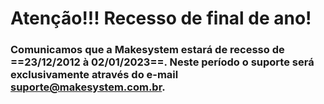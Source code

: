 # Atenção!!! Recesso de final de ano!

### Comunicamos que a Makesystem estará de recesso de **==23/12/2012 à 02/01/2023==**. Neste período o suporte será exclusivamente através do e-mail suporte@makesystem.com.br.